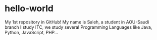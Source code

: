 # hello-world
My 1st repository in GitHub!
My name is Saleh, a student in AOU-Saudi branch 
I study ITC, we study several Programming Languages like Java, Python, JavaScript, PHP...
